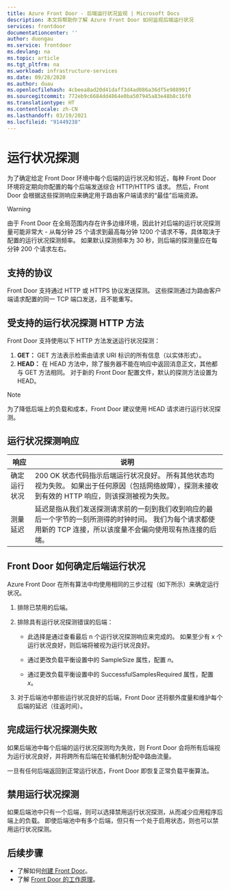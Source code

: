 ```yaml
---
title: Azure Front Door - 后端运行状况监视 | Microsoft Docs
description: 本文将帮助你了解 Azure Front Door 如何监视后端运行状况
services: frontdoor
documentationcenter: ''
author: duongau
ms.service: frontdoor
ms.devlang: na
ms.topic: article
ms.tgt_pltfrm: na
ms.workload: infrastructure-services
ms.date: 09/28/2020
ms.author: duau
ms.openlocfilehash: 4cbeea8ad20d41daff3d4ad086a36df5e988991f
ms.sourcegitcommit: 772eb9c6684dd4864e0ba507945a83e48b8c16f0
ms.translationtype: HT
ms.contentlocale: zh-CN
ms.lasthandoff: 03/19/2021
ms.locfileid: "91449238"
---
```

# <a name="health-probes"></a>运行状况探测

为了确定给定 Front Door 环境中每个后端的运行状况和邻近，每种 Front Door 环境将定期向你配置的每个后端发送综合 HTTP/HTTPS 请求。 然后，Front Door 会根据这些探测响应来确定用于路由客户端请求的“最佳”后端资源。 

> [!WARNING]
> 由于 Front Door 在全局范围内存在许多边缘环境，因此针对后端的运行状况探测量可能非常大 - 从每分钟 25 个请求到最高每分钟 1200 个请求不等，具体取决于配置的运行状况探测频率。 如果默认探测频率为 30 秒，则后端的探测量应在每分钟 200 个请求左右。

## <a name="supported-protocols"></a>支持的协议

Front Door 支持通过 HTTP 或 HTTPS 协议发送探测。 这些探测通过为路由客户端请求配置的同一 TCP 端口发送，且不能重写。

## <a name="supported-http-methods-for-health-probes"></a>受支持的运行状况探测 HTTP 方法

Front Door 支持使用以下 HTTP 方法发送运行状况探测：

1. **GET：** GET 方法表示检索由请求 URI 标识的所有信息（以实体形式）。
2. **HEAD：** 在 HEAD 方法中，除了服务器不能在响应中返回消息正文，其他都与 GET 方法相同。 对于新的 Front Door 配置文件，默认的探测方法设置为 HEAD。

> [!NOTE]
> 为了降低后端上的负载和成本，Front Door 建议使用 HEAD 请求进行运行状况探测。

## <a name="health-probe-responses"></a>运行状况探测响应

| 响应  | 说明 | 
| ------------- | ------------- |
| 确定运行状况  |  200 OK 状态代码指示后端运行状况良好。 所有其他状态均视为失败。 如果出于任何原因（包括网络故障），探测未接收到有效的 HTTP 响应，则该探测被视为失败。|
| 测量延迟  | 延迟是指从我们发送探测请求前的一刻到我们收到响应的最后一个字节的一刻所测得的时钟时间。 我们为每个请求都使用新的 TCP 连接，所以该度量不会偏向使用现有热连接的后端。  |

## <a name="how-front-door-determines-backend-health"></a>Front Door 如何确定后端运行状况

Azure Front Door 在所有算法中均使用相同的三步过程（如下所示）来确定运行状况。

1. 排除已禁用的后端。

2. 排除具有运行状况探测错误的后端：
    * 此选择是通过查看最后 n 个运行状况探测响应来完成的。 如果至少有 x 个运行状况良好，则后端将被视为运行状况良好。

    * 通过更改负载平衡设置中的 SampleSize 属性，配置 _n_。

    * 通过更改负载平衡设置中的 SuccessfulSamplesRequired 属性，配置 _x_。

3. 对于后端池中那些运行状况良好的后端，Front Door 还将额外度量和维护每个后端的延迟（往返时间）。


## <a name="complete-health-probe-failure"></a>完成运行状况探测失败

如果后端池中每个后端的运行状况探测均为失败，则 Front Door 会将所有后端视为运行状况良好，并将跨所有后端在轮循机制分配中路由流量。

一旦有任何后端返回到正常运行状态，Front Door 即恢复正常负载平衡算法。

## <a name="disabling-health-probes"></a>禁用运行状况探测

如果后端池中只有一个后端，则可以选择禁用运行状况探测，从而减少应用程序后端上的负载。 即使后端池中有多个后端，但只有一个处于启用状态，则也可以禁用运行状况探测。

## <a name="next-steps"></a>后续步骤

- 了解如何[创建 Front Door](quickstart-create-front-door.md)。
- 了解 [Front Door 的工作原理](front-door-routing-architecture.md)。
